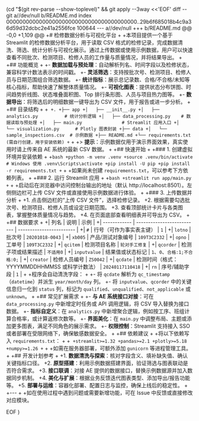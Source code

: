  (cd "$(git rev-parse --show-toplevel)" && git apply --3way <<'EOF' 
diff --git a//dev/null b/README.md
index 0000000000000000000000000000000000000000..29b6f685018b4c9a36d59d32dcbc2e41a2556fce 100644
--- a//dev/null
+++ b/README.md
@@ -0,0 +1,109 @@
+# 检修数据分析与可视化平台
+
+本项目提供一个基于 Streamlit 的检修数据分析平台，用于读取 CSV 格式的检修记录，完成数据清洗、筛选、统计分析与可视化展示。通过上传数据或使用示例数据，用户可以快速查看不同批次、检测项目、检修人员的工作量与质量情况，并将结果导出。
+
+## 功能概览
+
+- **数据加载与预处理**：自动解析列名、时间字段以及检修状态，兼容科学计数法表示的时间戳。
+- **灵活筛选**：支持按批次号、检测项目、检修人员与日期范围组合筛选数据。
+- **统计指标**：展示总记录数、合格/不合格/未知等核心指标，帮助快速了解整体质量情况。
+- **可视化图表**：提供状态分布饼图、时间趋势折线图、状态堆叠面积图、Top 排行条形图、人员与项目热力图等。
+- **数据导出**：将筛选后的明细数据一键导出为 CSV 文件，用于报告或进一步分析。
+
+## 目录结构
+
+```
+.
+├── app
+│   ├── __init__.py
+│   ├── analytics.py          # 统计分析逻辑
+│   ├── data_processing.py    # 数据读取与预处理
+│   ├── main.py               # Streamlit 应用入口
+│   └── visualization.py      # Plotly 图表封装
+├── data
+│   └── sample_inspections.csv  # 示例数据
+├── README.md
+└── requirements.txt (需自行创建，用于安装依赖)
+```
+
+> **提示**：示例数据仅用于演示界面效果，真实使用时请上传来自 AE 系统的最新 CSV 数据。
+
+## 快速开始
+
+### 1. 创建虚拟环境并安装依赖
+
+```bash
+python -m venv .venv
+source .venv/bin/activate  # Windows 使用 .venv\Scripts\activate
+pip install -U pip
+pip install -r requirements.txt
+```
+
+如果尚未创建 `requirements.txt`，可以参考下方依赖列表。
+
+### 2. 运行 Streamlit 应用
+
+```bash
+streamlit run app/main.py
+```
+
+启动后在浏览器中访问控制台输出的地址（默认 http://localhost:8501）。左侧侧边栏可上传 CSV 文件或直接使用示例数据进行体验。
+
+### 3. 上传数据并分析
+
+1. 点击侧边栏的“上传 CSV 文件”，选择检修记录。
+2. 根据需要勾选批次号、检测项目、检修人员或设定日期范围。
+3. 查看顶部统计卡片与各类图表，掌握整体质量情况与趋势。
+4. 在页面底部查看明细表并可导出为 CSV。
+
+## 数据要求
+
+| 列名         | 说明                       | 示例                     |
+| ------------ | -------------------------- | ------------------------ |
+| `#`          | 行号（可作为事实表主键）   | `1`                      |
+| `lotno`      | 批次号                     | `20201018-0043`          |
+| `xb005`      | 产品/测试对象编号          | `109T3C2332`             |
+| `opno`       | 工单号                     | `109T3C2332`             |
+| `qcitem`     | 检测项目名称               | `轮对手工修复`           |
+| `qcorder`    | 检测子项或结果描述         | `不适用0`                |
+| `inputvalue` | 结果值或状态标记           | `1`、`0`、`合格:1;不合格:0;` |
+| `creator`    | 检修人员编号               | `ZS0042`                 |
+| `qcdate`     | 检测时间（格式：YYYYMMDDHHMMSS 或科学计数法） | `20240117110418` |
+| `rn`         | 序号/辅助字段              | `1`                      |
+
+程序会自动清洗字段：
+
+- 将 `qcdate` 解析为 `qc_timestamp`（`datetime`）并派生 `year/month/day` 列。
+- 将 `inputvalue`、`qcorder` 中的关键信息归一化到 `status` 列，标记为 `qualified`、`unqualified`、`not_applicable` 或 `unknown`。
+
+## 常见扩展需求
+
+- **与 AE 系统接口对接**：可在 `data_processing.py` 中新增定时任务或 API 调用逻辑，将 CSV 导入替换为接口数据。
+- **指标自定义**：在 `analytics.py` 中新增聚合逻辑，例如按工序、班组计算合格率，或计算返修次数等。
+- **界面美化**：在 `main.py` 中调整布局、主题或添加更多图表，满足不同角色的展示需求。
+- **权限控制**：Streamlit 支持接入 SSO 或者部署在受限网络下，确保敏感数据安全。
+
+## 依赖建议
+
+将以下依赖写入 `requirements.txt`：
+
+```
+streamlit>=1.32
+pandas>=2.1
+plotly>=5.18
+numpy>=1.26
+```
+
+如需在服务器部署，可额外添加 `gunicorn` 等进程管理工具。
+
+## 开发计划参考
+
+1. **数据清洗与探索**：核对字段含义、填补缺失值、确认关键指标口径。
+2. **原型搭建**：利用示例数据搭建界面，验证筛选与图表联动是否符合需求。
+3. **接口联调**：对接 AE 提供的数据接口，替换示例数据源并加入数据同步机制。
+4. **美化与扩展**：根据业务反馈迭代图表类型、添加导出/报告功能等。
+5. **部署与运维**：容器化部署、配置日志与监控，确保上线后的稳定性。
+
+---
+
+如在使用过程中遇到问题或需要新增功能，可在 Issue 中反馈或直接修改对应模块。
 
EOF
)
